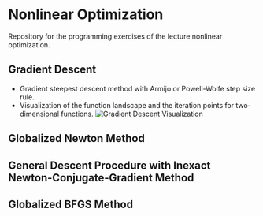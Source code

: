 # Nonlinear Optimization
Repository for the programming exercises of the lecture nonlinear optimization.

## Gradient Descent
- Gradient steepest descent method with Armijo or Powell-Wolfe step size rule.
- Visualization of the function landscape and the iteration points for two-dimensional functions.
![Gradient Descent Visualization](https://github.com/yannik96/nonlinear_optimization/blob/master/gradient_descent_armijo.gif)

## Globalized Newton Method


## General Descent Procedure with Inexact Newton-Conjugate-Gradient Method

## Globalized BFGS Method